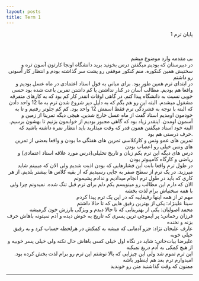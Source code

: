 ```yaml
---
layout: posts
title: Term 1
---
```

<div align="right">

پایان ترم 1





<br>
<br>
بی مقدمه وارد موضوع میشم
<br>
در دبیرستان که بودیم میگفتن درس بخونید برید دانشگاه اونجا کارتون آسون تره و سختیش همین کنکوره. منم کنکور موفقی رو پشت سر گذاشته بودم و انتظار کار آسونی رو داشتم
<br>
در ابتدای ترم همین طور بود. برای مبانی به قول استاد اعتمادی در ماه عسل بودیم و واقعا هم بودیم. مطالب آسان در کنار نداشتن یا کم داشتن تمرین باعث شده بود حسی خوبی نسبت به دانشگاه پیدا کنم. در گاهی اوقات انقدر کار کم بود که به کارهای متفرقه مشغول میشدم. البته این رو هم بگم که به دلیل دیر شروع شدن ترم به ما 12 واحد دادن که البته با توجه به فشردگی ترم فقط اسمش 12 واحد بود. کم کم جلوتر رفتیم و تا به خودمون اومدیم استاد گفت از ماه عسل خارج شدین. هیچی دیگه تمرینا از زمین و آسمون اومدن. اینقدر زیاد بود که گاهی مجبور بودیم از خوابمون بزنیم تا بهشون برسیم. البته خود استاد میگفتن همون قدر که وقت میذارید باید انتظار نمره داشته باشید که حرف درستی هم بود. 
<br>
تمرین های عمو ونس و کارکلاسی تمرین های هفتگی ما بودن و واقعا بعضی از تمرین های ونس خیلی رو اعصاب بودن 
<br>
درس های دیگه این ترم یکم زبان و تاریخ تحلیلی(درس مورد علاقه استاد اعتمادی) و ریاضی و کارگاه کامپیوتر بودن
<br>
در طول ترم واقعا بابت این فشارهایی که بودن اذیت شدیم ولی الان که میبینم شاید میرزید. در یک ترم از سطح صفر به جایی رسیدیم که از بقیه کلاس ها بیشتر بلدیم. از هر کاری که باید در طول ترم انجام میدادیم و ندادم پشیمونم
<br>
الان که دارم این مطالب رو مینویسم یکم دلم برای ترم قبل تنگ شده. نمیدونم چرا ولی با همه سختیاش برام لذت بخشه
<br>
مهم تر از همه اینها رفیقاییه که در این یک ترم پیدا کردم
<br>
سینا علینژاد: یکی از بهترین رفیق هایی که تا حالا داشتم
<br>
محمد اصولیان: یکی از بهترینایی که تا حالا دیدم و ویژگی بارزش خون گرمیشه
<br>
فرزان رحمانی: پر ایموجی ترین پسری که تاریخ به خوش دیده و آدم نمیتونه باهاش حرف بزنه و نخنده
<br>
عارف علیجان نژاد: جزو آدمایی که میشه به کمکش در هرلحظه حساب کرد و یه رفیق خیلی خوبه
<br>
علیرضا بیات‌خانی: شاید در نگاه اول خیلی کسی باهاش حال نکنه ولی خیلی پسر خوبیه و از هیچ کمکی به آدم دریغ نمیکنه
<br>
این ترم تموم شد ولی این چیزایی که بالا نوشتم این ترم رو برام لذت بخش کرده بود. امیدوارم ترم بعد هم اینطور باشه
<br>
ممنون که وقت گذاشتید متن رو خوندید
<br>







---